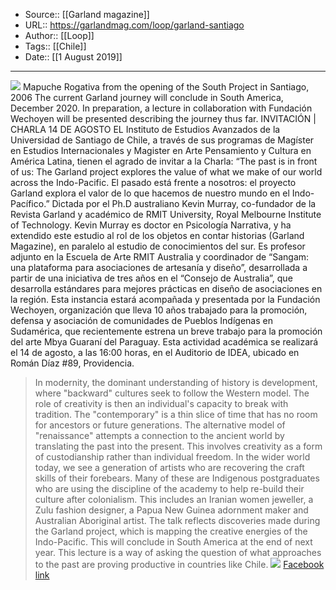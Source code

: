 ﻿
  * Source:: [[Garland magazine]]
  * URL:: https://garlandmag.com/loop/garland-santiago
  * Author:: [[Loop]]
  * Tags:: [[Chile]]
  * Date:: [[1 August 2019]]


* * *
[![](https://garlandmag.com/wp-content/uploads/2019/08/image-26-1-1024x683.jpg)](https://garlandmag.com/wp-content/uploads/2019/08/image-26-1.jpg)
Mapuche Rogativa from the opening of the South Project in Santiago, 2006
The current Garland journey will conclude in South America, December 2020. In preparation, a lecture in collaboration with Fundación Wechoyen will be presented describing the journey thus far.
INVITACIÓN | CHARLA 14 DE AGOSTO
EL Instituto de Estudios Avanzados de la Universidad de Santiago de Chile, a través de sus programas de Magíster en Estudios Internacionales y Magister en Arte Pensamiento y Cultura en América Latina, tienen el agrado de invitar a la Charla: “The past is in front of us: The Garland project explores the value of what we make of our world across the Indo-Pacific. El pasado está frente a nosotros: el proyecto Garland explora el valor de lo que hacemos de nuestro mundo en el Indo-Pacífico.” Dictada por el Ph.D australiano Kevin Murray, co-fundador de la Revista Garland y académico de RMIT University, Royal Melbourne Institute of Technology.
Kevin Murray es doctor en Psicología Narrativa, y ha extendido este estudio al rol de los objetos en contar historias (Garland Magazine), en paralelo al estudio de conocimientos del sur. Es profesor adjunto en la Escuela de Arte RMIT Australia y coordinador de “Sangam: una plataforma para asociaciones de artesanía y diseño”, desarrollada a partir de una iniciativa de tres años en el “Consejo de Australia”, que desarrolla estándares para mejores prácticas en diseño de asociaciones en la región. Esta instancia estará acompañada y presentada por la Fundación Wechoyen, organización que lleva 10 años trabajado para la promoción, defensa y asociación de comunidades de Pueblos Indígenas en Sudamérica, que recientemente estrena un breve trabajo para la promoción del arte Mbya Guaraní del Paraguay.
Esta actividad académica se realizará el 14 de agosto, a las 16:00 horas, en el Auditorio de IDEA, ubicado en Román Díaz #89, Providencia.
> In modernity, the dominant understanding of history is development, where "backward" cultures seek to follow the Western model. The role of creativity is then an individual's capacity to break with tradition. The "contemporary" is a thin slice of time that has no room for ancestors or future generations. The alternative model of "renaissance" attempts a connection to the ancient world by translating the past into the present. This involves creativity as a form of custodianship rather than individual freedom. In the wider world today, we see a generation of artists who are recovering the craft skills of their forebears. Many of these are Indigenous postgraduates who are using the discipline of the academy to help re-build their culture after colonialism. This includes an Iranian women jeweller, a Zulu fashion designer, a Papua New Guinea adornment maker and Australian Aboriginal artist. The talk reflects discoveries made during the Garland project, which is mapping the creative energies of the Indo-Pacific. This will conclude in South America at the end of next year. This lecture is a way of asking the question of what approaches to the past are proving productive in countries like Chile.
[![](https://garlandmag.com/wp-content/uploads/2019/08/Charla-Kevin-Murray_01.png)](https://garlandmag.com/wp-content/uploads/2019/08/Charla-Kevin-Murray_01.png)
[Facebook link ](https://www.facebook.com/events/2593833650628242/)
